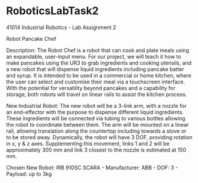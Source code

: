 # RoboticsLabTask2
41014 Industrial Robotics - Lab Assignment 2

Robot Pancake Chef

Description:
The Robot Chef is a robot that can cook and plate meals using an expandable, user-input menu. For our project, we will teach it how to make pancakes using the UR3 to grab ingredients and cooking utensils, and a new robot that will dispense liquid ingredients including pancake batter and syrup. It is intended to be used in a commercial or home kitchen, where the user can select and customise their meal via a touchscreen interface. With the potential for versatility beyond pancakes and a capability for storage, both robots will travel on linear rails to assist the kitchen process. 

New Industrial Robot:
The new robot will be a 3-link arm, with a nozzle for an end-effector with the purpose to dispense different liquid ingredients. These ingredients will be connected via tubing to various bottles allowing the robot to coordinate between them. The arm will be mounted on a linear rail, allowing translation along the countertop including towards a stove or to be stored away. Dynamically, the robot will have 3 DOF, providing rotation in x, y & z axes. Supplementing this movement, links 1 and 2 will be approximately 300 mm and link 3 closest to the nozzle is estimated at 150 mm. 

Chosen New Robot: IRB 910SC SCARA
	- Manufacturer: ABB
	- DOF: 3
	- Payload: up to 3kg


